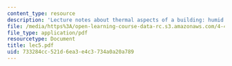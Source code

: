 ```yaml
---
content_type: resource
description: 'Lecture notes about thermal aspects of a building: humid air.'
file: /media/https%3A/open-learning-course-data-rc.s3.amazonaws.com/4-401-introduction-to-building-technology-spring-2006/733284cc521d6ea3e4c3734a0a20a789_lec5.pdf
file_type: application/pdf
resourcetype: Document
title: lec5.pdf
uid: 733284cc-521d-6ea3-e4c3-734a0a20a789
---
```

